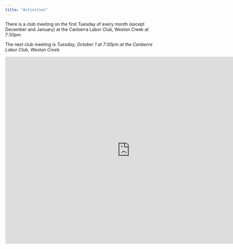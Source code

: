 ```yaml
---
title: "Activities"
---
```


There is a club meeting on the first Tuesday of every month (except
December and January) at the Canberra Labor Club, Weston Creek at
7:30pm.

The next club meeting is *Tuesday, October 1 at 7:30pm at the Canberra
Labor Club, Weston Creek.*

<iframe style="border-width: 0;" src="https://calendar.google.com/calendar/embed?showTitle=0&amp;showTz=0&amp;mode=AGENDA&amp;height=600&amp;wkst=2&amp;bgcolor=%23FFFFFF&amp;src=grd4uu3avl4vo2alegv4dj4sb4%40group.calendar.google.com&amp;color=%238D6F47&amp;ctz=Australia%2FSydney" width="800" height="600" frameborder="0" scrolling="no"></iframe>
